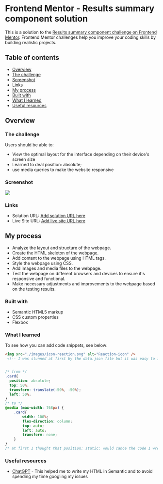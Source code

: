 # Frontend Mentor - Results summary component solution

This is a solution to the [Results summary component challenge on Frontend Mentor](https://www.frontendmentor.io/challenges/results-summary-component-CE_K6s0maV). Frontend Mentor challenges help you improve your coding skills by building realistic projects. 

## Table of contents
  - [Overview](#overview)
  - [The challenge](#the-challenge)
  - [Screenshot](#screenshot)
  - [Links](#links)
  - [My process](#my-process)
  - [Built with](#built-with)
  - [What I learned](#what-i-learned)
  - [Useful resources](#useful-resources)

## Overview

### The challenge

Users should be able to:

- View the optimal layout for the interface depending on their device's screen size
- Learned to deal position: absolute;
- use media queries to make the website responsive 

### Screenshot

![](./screenshot.png)

### Links

- Solution URL: [Add solution URL here](https://github.com/Schismond/results-summary-component-main/)
- Live Site URL: [Add live site URL here](https://schismond.github.io/results-summary-component-main/)

## My process

- Analyze the layout and structure of the webpage.
- Create the HTML skeleton of the webpage.
- Add content to the webpage using HTML tags.
- Style the webpage using CSS.
- Add images and media files to the webpage.
- Test the webpage on different browsers and devices to ensure it's responsive and functional.
- Make necessary adjustments and improvements to the webpage based on the testing results.


### Built with

- Semantic HTML5 markup
- CSS custom properties
- Flexbox

### What I learned

To see how you can add code snippets, see below:

```html
<img src="./images/icon-reaction.svg" alt="Reaction-icon" />
 <!-- I was stunned at first by the data.json file but it was easy to import the images to their places (I know that I'm not supposed to do it like this but I'm not using JS this time ) -->
```
```css

/* from */
.card{
  position: absolute;
  top: 50%;
  transform: translate(-50%, -50%);
  left: 50%;
}
/* to */
@media (max-width: 768px) {
    .card{
        width: 100%;
        flex-direction: column;
        top: auto;
        left: auto;
        transform: none;
    }
}
/* at first I thought that position: static; would cance the code I wrote at first but surprise for me it didn't work and gave me a headache till i discoverd the right way to cancel it */
```

### Useful resources

- [ChatGPT](https://www.chatgpt.com) - This helped me to write my HTML in Semantic and to avoid spending my time googling my issues
